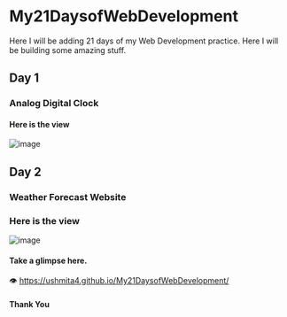 # My21DaysofWebDevelopment
Here I will be adding 21 days of my Web Development practice. Here I will be building some amazing stuff.
## Day 1
### Analog Digital Clock
#### Here is the view
![image](https://user-images.githubusercontent.com/76655696/126866389-cfb35bae-e31d-4f64-bff7-253150ee96d8.png)
## Day 2
### Weather Forecast Website
### Here is the view
![image](https://user-images.githubusercontent.com/76655696/126895218-7088ce01-c0d9-4180-be2f-8a2ed2d8a36e.png)
#### Take a glimpse here.
👁️ https://ushmita4.github.io/My21DaysofWebDevelopment/
#### Thank You
